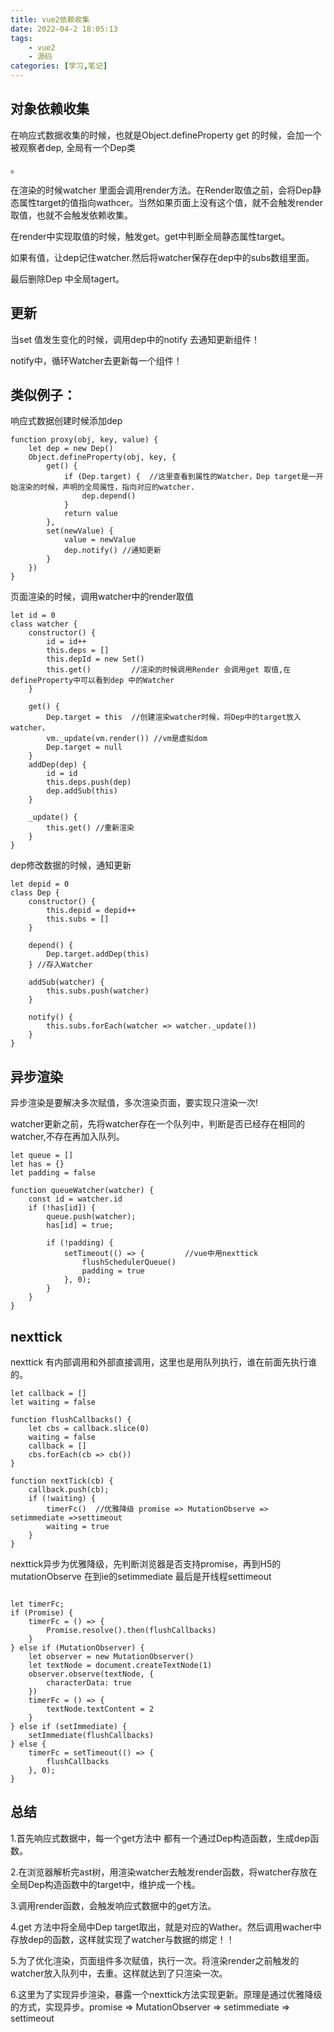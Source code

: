 ```yaml
---
title: vue2依赖收集
date: 2022-04-2 18:05:13
tags:
    - vue2
    - 源码
categories: [学习,笔记]
---
```

## 对象依赖收集
在响应式数据收集的时候，也就是Object.defineProperty get 的时候，会加一个被观察者dep, 全局有一个Dep类
<!-- more -->。
在渲染的时候watcher 里面会调用render方法。在Render取值之前，会将Dep静态属性target的值指向wathcer。当然如果页面上没有这个值，就不会触发render取值，也就不会触发依赖收集。

在render中实现取值的时候，触发get。get中判断全局静态属性target。

如果有值，让dep记住watcher.然后将watcher保存在dep中的subs数组里面。

最后删除Dep 中全局tagert。


## 更新

当set 值发生变化的时候，调用dep中的notify 去通知更新组件！

notify中，循环Watcher去更新每一个组件！

## 类似例子：

响应式数据创建时候添加dep
```
function proxy(obj, key, value) {
    let dep = new Dep()
    Object.defineProperty(obj, key, {
        get() {
            if (Dep.target) {  //这里查看到属性的Watcher，Dep target是一开始渲染的时候，声明的全局属性，指向对应的watcher.
                dep.depend()
            }
            return value
        },
        set(newValue) {
            value = newValue
            dep.notify() //通知更新
        }
    })
}
```

页面渲染的时候，调用watcher中的render取值

```
let id = 0
class watcher {
    constructor() {
        id = id++
        this.deps = []
        this.depId = new Set()
        this.get()         //渲染的时候调用Render 会调用get 取值,在defineProperty中可以看到dep 中的Watcher
    }

    get() {
        Dep.target = this  //创建渲染watcher时候，将Dep中的target放入watcher，
        vm._update(vm.render()) //vm是虚拟dom
        Dep.target = null
    }
    addDep(dep) {
        id = id
        this.deps.push(dep)
        dep.addSub(this)
    }

    _update() {
        this.get() //重新渲染
    }
}

```

dep修改数据的时候，通知更新
```
let depid = 0
class Dep {
    constructor() {
        this.depid = depid++
        this.subs = []
    }

    depend() {
        Dep.target.addDep(this)
    } //存入Watcher

    addSub(watcher) {
        this.subs.push(watcher)
    }

    notify() {
        this.subs.forEach(watcher => watcher._update())
    }
}
```

## 异步渲染

异步渲染是要解决多次赋值，多次渲染页面，要实现只渲染一次!

watcher更新之前，先将watcher存在一个队列中，判断是否已经存在相同的watcher,不存在再加入队列。

```
let queue = []
let has = {}
let padding = false

function queueWatcher(watcher) {
    const id = watcher.id
    if (!has[id]) {
        queue.push(watcher);
        has[id] = true;

        if (!padding) {
            setTimeout(() => {         //vue中用nexttick
                flushSchedulerQueue()
                padding = true
            }, 0);
        }
    }
}

```
## nexttick

nexttick 有内部调用和外部直接调用，这里也是用队列执行，谁在前面先执行谁的。

```
let callback = []
let waiting = false

function flushCallbacks() {
    let cbs = callback.slice(0)
    waiting = false
    callback = []
    cbs.forEach(cb => cb())
}

function nextTick(cb) {
    callback.push(cb);
    if (!waiting) {
        timerFc()  //优雅降级 promise => MutationObserve => setimmediate =>settimeout
        waiting = true
    }
}
```

nexttick异步为优雅降级，先判断浏览器是否支持promise，再到H5的mutationObserve 在到ie的setimmediate 最后是开线程settimeout

```

let timerFc;
if (Promise) {
    timerFc = () => {
        Promise.resolve().then(flushCallbacks)
    }
} else if (MutationObserver) {
    let observer = new MutationObserver()
    let textNode = document.createTextNode(1)
    observer.observe(textNode, {
        characterData: true
    })
    timerFc = () => {
        textNode.textContent = 2
    }
} else if (setImmediate) {
    setImmediate(flushCallbacks)
} else {
    timerFc = setTimeout(() => {
        flushCallbacks
    }, 0);
}

```



## 总结

1.首先响应式数据中，每一个get方法中 都有一个通过Dep构造函数，生成dep函数。

2.在浏览器解析完ast树，用渲染watcher去触发render函数，将watcher存放在全局Dep构造函数中的target中，维护成一个栈。

3.调用render函数，会触发响应式数据中的get方法。

4.get 方法中将全局中Dep target取出，就是对应的Wather。然后调用wacher中存放dep的函数，这样就实现了watcher与数据的绑定！！

5.为了优化渲染，页面组件多次赋值，执行一次。将渲染render之前触发的watcher放入队列中，去重。这样就达到了只渲染一次。

6.这里为了实现异步渲染，暴露一个nexttick方法实现更新。原理是通过优雅降级的方式，实现异步。promise => MutationObserver => setimmediate => settimeout

